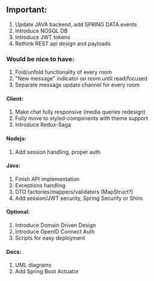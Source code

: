 ## Important:
1. Update JAVA backend, add SPRING DATA events
2. Introduce NOSQL DB
3. Introduce JWT tokens
4. Rethink REST api design and payloads

### Would be nice to have:
1. Fold/unfold functionality of every room
2. "New message" indicator on room until read/focused
3. Separate message update channel for every room

#### Client:
1. Make chat fully responsive (media queries redesign)
2. Fully move to styled-components with theme support
3. Introduce Redux-Saga

#### Nodejs:
1. Add session handling, proper auth

#### Java:
1. Finish API implementation
2. Exceptions handling
3. DTO factories/mappers/validators (MapStruct?)
4. Add session/JWT security, Spring Security or Shiro

#### Optional:
1. Introduce Domain Driven Design
2. Introduce OpenID Connect Auth
3. Scripts for easy deployment

#### Docs:
1. UML diagrams
2. Add Spring Boot Actuator

